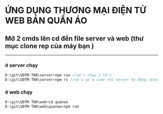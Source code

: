 # ỨNG DỤNG THƯƠNG MẠI ĐIỆN TỬ WEB BÁN QUẦN ÁO 
## Mở 2 cmds lên cd đến file server và web (thư mục clone rep của máy bạn )
---

### ở server chạy

```js
D:\git\UDTM-TN8\server>npm run //nếu chạy 1 lần 
D:\git\UDTM-TN8\server>npm rs //nếu sửa code thì server tự động reset 

```

### ở web chạy
```js
D:\git\UDTM-TN8\web>cd quanao
D:\git\UDTM-TN8\web\quanao>npm run 

```



